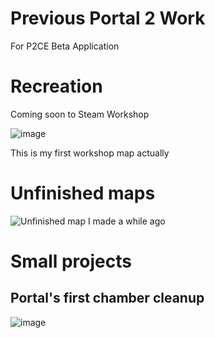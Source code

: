 # Previous Portal 2 Work
For P2CE Beta Application

# Recreation
Coming soon to Steam Workshop

![image](https://github.com/user-attachments/assets/ec88f3a6-fb57-4b89-ae38-060430eb39c9)

This is my first workshop map actually

# Unfinished maps
![Unfinished map I made a while ago](https://github.com/user-attachments/assets/96cb3c89-f153-48b8-b197-53d61121462d)

# Small projects
## Portal's first chamber cleanup
![image](https://github.com/user-attachments/assets/8285dbc6-c3ba-4e80-b1dc-3ead3e40320e)
